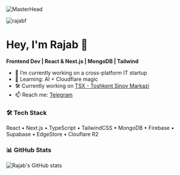 ![MasterHead](https://firebasestorage.googleapis.com/v0/b/flexi-coding.appspot.com/o/dempgi7-520f8d5f-63d4-4453-8822-dbc149ae27f8.gif?alt=media&token=91c0c7b2-93c3-4029-b011-1a8703c5730d)

<p align="left">
  <img src="https://komarev.com/ghpvc/?username=muzaffarovs&label=Profile%20views&color=0e75b6&style=flat" alt="rajabf" />
</p>

# Hey, I'm Rajab 👋

**Frontend Dev | React & Next.js | MongoDB | Tailwind**

- 🔭 I’m currently working on a cross-platform IT startup  
- 🌱 Learning: AI + Cloudflare magic  
- 🛠️ Currently working on [TSX - Toshkent Sinov Markazi]((https://t-sx.uz))  
- 📫 Reach me: [Telegram](https://t.me/urgeekboy)

### 🛠️ Tech Stack
React • Next.js • TypeScript • TailwindCSS • MongoDB • Firebase • Supabase • EdgeStore • Clouflare R2 

### 📊 GitHub Stats
![Rajab's GitHub stats](https://github-readme-stats.vercel.app/api?username=muzaffarovs&show_icons=true&theme=radical)

